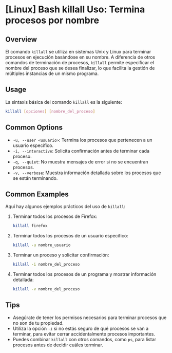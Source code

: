 # [Linux] Bash killall Uso: Termina procesos por nombre

## Overview
El comando `killall` se utiliza en sistemas Unix y Linux para terminar procesos en ejecución basándose en su nombre. A diferencia de otros comandos de terminación de procesos, `killall` permite especificar el nombre del proceso que se desea finalizar, lo que facilita la gestión de múltiples instancias de un mismo programa.

## Usage
La sintaxis básica del comando `killall` es la siguiente:

```bash
killall [opciones] [nombre_del_proceso]
```

## Common Options
- `-u, --user <usuario>`: Termina los procesos que pertenecen a un usuario específico.
- `-i, --interactive`: Solicita confirmación antes de terminar cada proceso.
- `-q, --quiet`: No muestra mensajes de error si no se encuentran procesos.
- `-v, --verbose`: Muestra información detallada sobre los procesos que se están terminando.

## Common Examples
Aquí hay algunos ejemplos prácticos del uso de `killall`:

1. Terminar todos los procesos de Firefox:
   ```bash
   killall firefox
   ```

2. Terminar todos los procesos de un usuario específico:
   ```bash
   killall -u nombre_usuario
   ```

3. Terminar un proceso y solicitar confirmación:
   ```bash
   killall -i nombre_del_proceso
   ```

4. Terminar todos los procesos de un programa y mostrar información detallada:
   ```bash
   killall -v nombre_del_proceso
   ```

## Tips
- Asegúrate de tener los permisos necesarios para terminar procesos que no son de tu propiedad.
- Utiliza la opción `-i` si no estás seguro de qué procesos se van a terminar, para evitar cerrar accidentalmente procesos importantes.
- Puedes combinar `killall` con otros comandos, como `ps`, para listar procesos antes de decidir cuáles terminar.